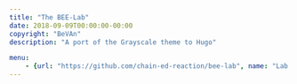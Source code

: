 ```yaml
---
title: "The BEE-Lab"
date: 2018-09-09T00:00:00-00:00
copyright: "BeVAn"
description: "A port of the Grayscale theme to Hugo"

menu:
    - {url: "https://github.com/chain-ed-reaction/bee-lab", name: "Lab Repository"}
---
```

